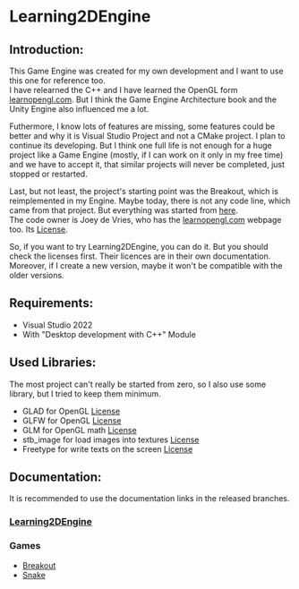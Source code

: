 # Learning2DEngine

## Introduction:
This Game Engine was created for my own development and
I want to use this one for reference too.  
I have relearned the C++ and I have learned the OpenGL form
[learnopengl.com](https://learnopengl.com/).
But I think the Game Engine Architecture book
and the Unity Engine also influenced me a lot.

Futhermore, I know lots of features are missing,
some features could be better and why it is Visual Studio Project and not
a CMake project.
I plan to continue its developing. But I think one full life is not enough
for a huge project like a Game Engine (mostly, if I can work on it only in my free time)
and we have to accept it, that similar projects will never be completed, just stopped
or restarted.

Last, but  not least, the project's starting point was the Breakout, which is reimplemented in my Engine.
Maybe today, there is not any code line, which came from that project.
But everything was started from [here](https://learnopengl.com/In-Practice/2D-Game/Breakout).  
The code owner is Joey de Vries, who has the
[learnopengl.com](https://learnopengl.com/) webpage too.
Its [License](https://learnopengl.com/About).

So, if you want to try Learning2DEngine, you can do it.
But you should check the licenses first. Their licences are in their own documentation.  
Moreover, if I create a new version, maybe it won't be compatible with the older versions.

## Requirements:
- Visual Studio 2022
- With "Desktop development with C++" Module

## Used Libraries:
The most project can't really be started from zero, so I also use some library,
but I tried to keep them minimum.
- GLAD for OpenGL [License](https://github.com/Dav1dde/glad?tab=License-1-ov-file)
- GLFW for OpenGL [License](https://www.glfw.org/license.html)
- GLM for OpenGL math [License](https://github.com/g-truc/glm?tab=License-1-ov-file)
- stb_image for load images into textures [License](https://github.com/nothings/stb?tab=License-1-ov-file)
- Freetype for write texts on the screen [License](https://freetype.org/license.html)

## Documentation:
It is recommended to use the documentation links in the released branches.
### [Learning2DEngine](Documentations/Learning2DEngine.md)

### Games
- [Breakout](Documentations/Breakout.md)
- [Snake](Documentations/Snake.md)